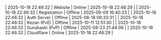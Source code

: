 | 2025-10-18 22:46:32 | Website | Online | 2025-10-18 22:46:29 |
| 2025-10-18 22:46:32 | Registration | Offline | 2025-09-09 16:40:23 |
| 2025-10-18 22:46:32 | Auth Server | Offline | 2025-08-18 09:33:31 |
| 2025-10-18 22:46:32 | Kezan (PvE) | Offline | 2025-10-11 12:51:30 |
| 2025-10-18 22:46:32 | Gurubashi (PvP) | Offline | 2025-08-23 21:44:06 |
| 2025-10-18 22:46:32 | Cloudflare | Online | 2025-10-18 22:46:29 |
